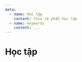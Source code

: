 ```yaml
---
meta:
  - name: Học tập
    content: Chia sẻ phần học tập
  - name: keywords
    content: ...
---
```


# Học tập
